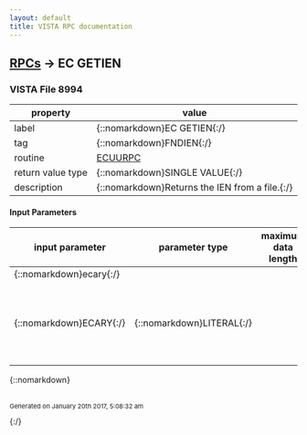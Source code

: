 ```yaml
---
layout: default
title: VISTA RPC documentation
---
```




## [RPCs](TableOfContent.md) &#8594; EC GETIEN 



### VISTA File 8994 


 property | value 
--- | --- 
 label | {::nomarkdown}EC GETIEN{:/}
 tag | {::nomarkdown}FNDIEN{:/}
 routine | [ECUURPC](http://code.osehra.org/dox/Routine_ECUURPC_source.html)
 return value type | {::nomarkdown}SINGLE VALUE{:/}
 description | {::nomarkdown}Returns the IEN from a file.{:/}

#### Input Parameters

| input parameter | parameter type | maximum data length | required | description | 
| --- | --- | --- | --- | --- | 
| {::nomarkdown}ecary{:/} |  |  |  |  | 
| {::nomarkdown}ECARY{:/} | {::nomarkdown}LITERAL{:/} |  | {::nomarkdown}true{:/} | {::nomarkdown}Input variable ECARY contains the following elements     1.  FIL  - File number     2.  TXT  - .01 description{:/} | 

{::nomarkdown} <br/><br/><p style="font-size: 11px">Generated on January 20th 2017, 5:08:32 am</p>{:/}